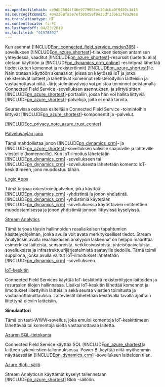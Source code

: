 ```yaml
---
ms.openlocfilehash: ce9db35844f46e9779055ec30dcba0f9459c3a16
ms.sourcegitcommit: 4042388fa5e7ef50bc59f9e35df330613fea29ae
ms.translationtype: HT
ms.contentlocale: fi-FI
ms.lasthandoff: 04/23/2019
ms.locfileid: "61570892"
---
```

Kun asennat [!INCLUDE[pn_connected_field_service_msdyn365](pn-connected-field-service-msdyn365.md)] -sovelluksen [!INCLUDE[pn_azure_shortest](pn-azure-shortest.md)]-tilauksen tietojen antamisen yhteydessä, vaaditut [!INCLUDE[pn_azure_shortest](pn-azure-shortest.md)]-resurssit (lueteltu alla) otetaan käyttöön ja [!INCLUDE[pn_dynamics_crm_online](pn-dynamics-crm-online.md)] -esiintymä lähettää tiedot (kuten komennot ja rekisteröinnit) [!INCLUDE[pn_azure_shortest](pn-azure-shortest.md)]lle. Näin otetaan käyttöön skenaariot, joissa on käytössä IoT ja jotka rekisteröivät laitteet ja lähettävät komennot rekisteröityihin laitteisiin ja vastaanottavat niitä. Järjestelmänvalvoja voi poistaa toiminnot poistamalla Connected Field Service -sovelluksen asennuksen, ja siirtyä sitten [!INCLUDE[pn_azure_shortest](pn-azure-shortest.md)]-portaaliin, jossa hän voi hallita liittyviä [!INCLUDE[pn_azure_shortest](pn-azure-shortest.md)]-palveluja, joita ei enää tarvita.  
  
 Seuraavissa osioissa esitellään Connected Field Service -toimintoihin liittyvät [!INCLUDE[pn_azure_shortest](pn-azure-shortest.md)]-komponentit ja -palvelut.  
  
 [!INCLUDE[cc_privacy_note_azure_trust_center](cc-privacy-note-azure-trust-center.md)]  
  
 [Palveluväylän jono](https://azure.microsoft.com/documentation/articles/service-bus-dotnet-get-started-with-queues/)  
  
 Tämä mahdollistaa jonon [!INCLUDE[pn_dynamics_crm](pn-dynamics-crm.md)]- ja [!INCLUDE[pn_azure_shortest](pn-azure-shortest.md)]-sovelluksen välisille saapuville ja lähteville viesteille (komennoille). Kun IoT-ilmoitus lähetetään [!INCLUDE[pn_dynamics_crm](pn-dynamics-crm.md)] -sovellukseen tai [!INCLUDE[pn_dynamics_crm](pn-dynamics-crm.md)] -sovelluksesta lähetetään komento IoT-keskittimeen, jono muodostuu tähän.  
  
 [Logic Apps](https://azure.microsoft.com/services/logic-apps/)  
  
 Tämä tarjoaa orkestrointipalvelun, joka käyttää [!INCLUDE[pn_dynamics_crm](pn-dynamics-crm.md)] -yhdistintä ja jonon yhdistintä. [!INCLUDE[pn_dynamics_crm](pn-dynamics-crm.md)] -yhdistimiä käytetään [!INCLUDE[pn_dynamics_crm](pn-dynamics-crm.md)] -sovelluksessa käytettävien entiteettien muodostamisessa ja jonon yhdistimiä jonoon liittyvissä kyselyissä.  
  
 [Stream Analytics](https://azure.microsoft.com/services/stream-analytics/)  
  
 Tämä tarjoaa täysin hallinnoidun reaaliaikaisen tapahtumien käsittelyohjelman, jonka avulla voit avata merkitykselliset tiedot. Stream Analyticsin avulla reaaliaikaisen analyysin laskennat on helppo määrittää esimerkiksi laitteista, sensoreista, verkkosivustoista, yhteisöpalveluista, sovelluksista ja infrastruktuurijärjestelmistä saataville tiedoille. Tämä toimii suppilona, jonka avulla valitut IoT-ilmoitukset lähetetään [!INCLUDE[pn_dynamics_crm](pn-dynamics-crm.md)] -sovellukseen.  
  
 [IoT-keskitin](https://azure.microsoft.com/services/iot-hub/)  
  
 Connected Field Services käyttää IoT-keskitintä rekisteröityjen laitteiden ja resurssien tilojen hallinnassa. Lisäksi IoT-keskitin lähettää komennot ja ilmoitukset liitettyihin laitteisiin sekä seuraa viestien toimitusta ja vastaanottokuittauksia. Laiteviestit lähetetään kestävällä tavalla ajoittain liitettynä oleviin laitteisiin.  
  
 **Simulaattori**  
  
 Tämä on testi-WWW-sovellus, joka emuloi komentoja IoT-keskittimeen lähettävää tai komentoja sieltä vastaanottavaa laitetta.  
  
 [Azuren SQL-tietokanta](https://azure.microsoft.com/services/sql-database/)  
  
 Connected Field Service käyttää SQL [!INCLUDE[pn_azure_shortest](pn-azure-shortest.md)]a laitteen sykeviestien tallennuksessa. Power BI käyttää niitä myöhemmin näyttäessään [!INCLUDE[pn_dynamics_crm](pn-dynamics-crm.md)] -sovelluksen laitteiden tilan.  
  
 [Azure Blob -säilö](https://azure.microsoft.com/services/storage/)  
  
 Stream Analyticsin käyttämät kyselyt tallennetaan [!INCLUDE[pn_azure_shortest](pn-azure-shortest.md)] Blob -säilöön.